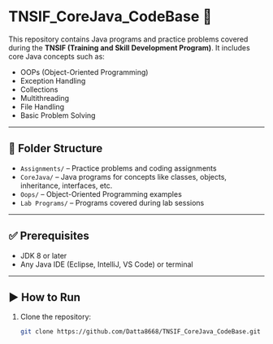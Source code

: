 # TNSIF_CoreJava_CodeBase 🚀

This repository contains Java programs and practice problems covered during the **TNSIF (Training and Skill Development Program)**. It includes core Java concepts such as:

- OOPs (Object-Oriented Programming)
- Exception Handling
- Collections
- Multithreading
- File Handling
- Basic Problem Solving

---

## 📁 Folder Structure

- `Assignments/` – Practice problems and coding assignments  
- `CoreJava/` – Java programs for concepts like classes, objects, inheritance, interfaces, etc.  
- `Oops/` – Object-Oriented Programming examples  
- `Lab Programs/` – Programs covered during lab sessions  

---

## ✅ Prerequisites

- JDK 8 or later  
- Any Java IDE (Eclipse, IntelliJ, VS Code) or terminal  

---

## ▶️ How to Run

1. Clone the repository:
   ```bash
   git clone https://github.com/Datta8668/TNSIF_CoreJava_CodeBase.git
